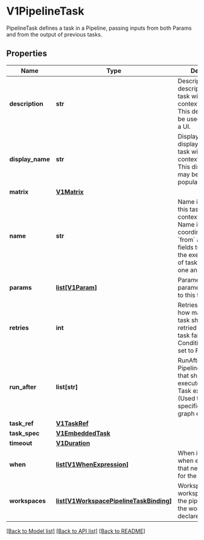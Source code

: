 # V1PipelineTask

PipelineTask defines a task in a Pipeline, passing inputs from both Params and from the output of previous tasks.
## Properties
Name | Type | Description | Notes
------------ | ------------- | ------------- | -------------
**description** | **str** | Description is the description of this task within the context of a Pipeline. This description may be used to populate a UI. | [optional] 
**display_name** | **str** | DisplayName is the display name of this task within the context of a Pipeline. This display name may be used to populate a UI. | [optional] 
**matrix** | [**V1Matrix**](V1Matrix.md) |  | [optional] 
**name** | **str** | Name is the name of this task within the context of a Pipeline. Name is used as a coordinate with the &#x60;from&#x60; and &#x60;runAfter&#x60; fields to establish the execution order of tasks relative to one another. | [optional] 
**params** | [**list[V1Param]**](V1Param.md) | Parameters declares parameters passed to this task. | [optional] 
**retries** | **int** | Retries represents how many times this task should be retried in case of task failure: ConditionSucceeded set to False | [optional] 
**run_after** | **list[str]** | RunAfter is the list of PipelineTask names that should be executed before this Task executes. (Used to force a specific ordering in graph execution.) | [optional] 
**task_ref** | [**V1TaskRef**](V1TaskRef.md) |  | [optional] 
**task_spec** | [**V1EmbeddedTask**](V1EmbeddedTask.md) |  | [optional] 
**timeout** | [**V1Duration**](V1Duration.md) |  | [optional] 
**when** | [**list[V1WhenExpression]**](V1WhenExpression.md) | When is a list of when expressions that need to be true for the task to run | [optional] 
**workspaces** | [**list[V1WorkspacePipelineTaskBinding]**](V1WorkspacePipelineTaskBinding.md) | Workspaces maps workspaces from the pipeline spec to the workspaces declared in the Task. | [optional] 

[[Back to Model list]](../README.md#documentation-for-models) [[Back to API list]](../README.md#documentation-for-api-endpoints) [[Back to README]](../README.md)


